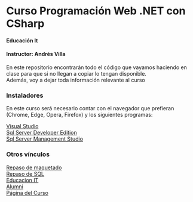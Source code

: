 # Curso Programación Web .NET con CSharp
#### Educación It
#### Instructor: Andrés Villa

En este repositorio encontrarán todo el código que vayamos haciendo en clase para que si no llegan a copiar lo tengan disponible.  
Además, voy a dejar toda información relevante al curso

### Instaladores
En este curso será necesario contar con el navegador que prefieran (Chrome, Edge, Opera, Firefox) y los siguientes programas:

[Visual Studio](https://visualstudio.microsoft.com/es/ "Visual Studio")  
[Sql Server Developer Edition](https://www.microsoft.com/es-es/sql-server/sql-server-downloads "Sql Server Developer Edition")  
[Sql Server Management Studio](https://docs.microsoft.com/en-us/sql/ssms/download-sql-server-management-studio-ssms?view=sql-server-ver15 "Sql Server Management Studio")

### Otros vínculos
[Repaso de maquetado](https://www.youtube.com/playlist?list=PLhSj3UTs2_yVHt2DgHky_MzzRC58UHE4z "Repaso de maquetado HTML")  
[Repaso de SQL](https://www.youtube.com/playlist?list=PL8gxzfBmzgewF28S8REkfHacaSRnwpJeB "Repaso de SQL")  
[Educacion IT](http://www.educacionit.com "Educacion IT")  
[Alumni](http://alumni.educacionit.com "Alumni")  
[Página del Curso](https://www.educacionit.com/curso-de-c-sharp-net "Página del Curso")
